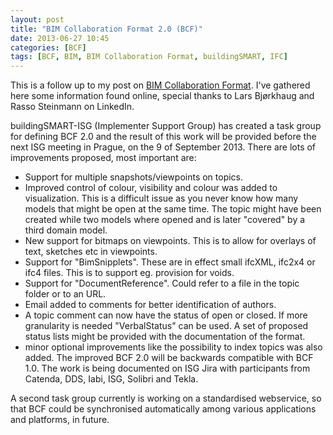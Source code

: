 ```yaml
---
layout: post
title: "BIM Collaboration Format 2.0 (BCF)"
date: 2013-06-27 10:45
categories: [BCF]
tags: [BCF, BIM, BIM Collaboration Format, buildingSMART, IFC]
---
```

This is a follow up to my post on [BIM Collaboration Format](http://localhost/matteocominetti/bim-collaboration-format/). I've gathered here some information found online, special thanks to Lars Bjørkhaug and Rasso Steinmann on LinkedIn.

buildingSMART-ISG (Implementer Support Group) has created a task group for defining BCF 2.0 and the result of this work will be provided before the next ISG meeting in Prague, on the 9 of September 2013. There are lots of improvements proposed, most important are:

*   Support for multiple snapshots/viewpoints on topics.
*   Improved control of colour, visibility and colour was added to visualization. This is a difficult issue as you never know how many models that might be open at the same time. The topic might have been created while two models where opened and is later "covered" by a third domain model.
*   New support for bitmaps on viewpoints. This is to allow for overlays of text, sketches etc in viewpoints.
*   Support for "BimSnipplets". These are in effect small ifcXML, ifc2x4 or ifc4 files. This is to support eg. provision for voids.
*   Support for "DocumentReference". Could refer to a file in the topic folder or to an URL.
*   Email added to comments for better identification of authors.
*   A topic comment can now have the status of open or closed. If more granularity is needed "VerbalStatus" can be used. A set of proposed status lists might be provided with the documentation of the format.
*   minor optional improvements like the possibility to index topics was also added.
The improved BCF 2.0 will be backwards compatible with BCF 1.0. The work is being documented on ISG Jira with participants from Catenda, DDS, Iabi, ISG, Solibri and Tekla.

A second task group currently is working on a standardised webservice, so that BCF could be synchronised automatically among various applications and platforms, in future.
